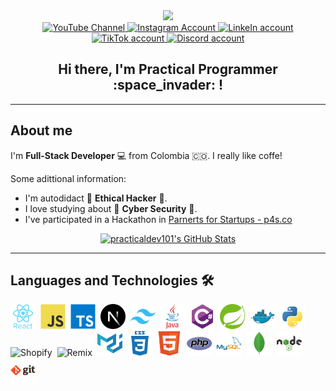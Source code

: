 
<div id="header" align="center">
  <img src="https://i.giphy.com/media/WFZvB7VIXBgiz3oDXE/giphy.webp" width=100/>
  <div id="badges">
  <a href="https://www.youtube.com/channel/UCk6a5c-G9dIpBDwrBTATgBw">
     <img src="https://img.shields.io/badge/YouTube-black?logo=youtube&logoColor=white&style=for-the-badge" alt="YouTube Channel"/>
  </a>
  <a href="https://www.instagram.com/practical_dev/">
     <img src="https://img.shields.io/badge/Intagram-black?logo=instagram&logoColor=white&style=for-the-badge" alt="Instagram Account"/>
  </a>
  <a href="https://www.linkedin.com/in/carlosospino">
     <img src="https://img.shields.io/badge/LinkedIn-black?logo=linkedin&logoColor=white&style=for-the-badge" alt="LinkeIn account"/>
  </a>
  <a href="https://www.tiktok.com/@practicalprogrammer">
     <img src="https://img.shields.io/badge/TikTok-black?logo=tiktok&logoColor=white&style=for-the-badge" alt="TikTok account"/>
  </a>
  <a href="https://discord.com/users/915241354496454656">
    <img src="https://img.shields.io/badge/Discord-black?logo=discord&logoColor=white&style=for-the-badge" alt="Discord account"/>
  </a>
    
    
</div>
  <h2>Hi there, I'm Practical Programmer :space_invader: !</h2>
</div>


---

## About me

I'm **Full-Stack Developer** 💻 from Colombia 🇨🇴. I really like coffe!

Some adittional information:

- I'm autodidact 🔺 **Ethical Hacker** 🔺.
- I love studying about 🔺 **Cyber Security** 🔺.
- I've participated in a Hackathon in [Parnerts for Startups - p4s.co](https://p4s.co)

<div id="status" align="center">
    <a href="https://awesome-github-stats.azurewebsites.net/index.html??cardType=level&theme=dark">    
        <img  alt="practicaldev101's GitHub Stats" src="https://awesome-github-stats.azurewebsites.net/user-stats/practicaldev101?cardType=level&theme=dark" />  
    </a>
</div>

---

## Languages and Technologies :hammer_and_wrench:

<div>
  <img src="https://github.com/devicons/devicon/blob/master/icons/react/react-original-wordmark.svg" title="React" alt="React" width="40" height="40"/>&nbsp;
  <img src="https://github.com/devicons/devicon/blob/master/icons/javascript/javascript-original.svg" title="JavaScript" alt="JavaScript" width="40" height="40"/>&nbsp;
  <img src="https://github.com/devicons/devicon/blob/master/icons/typescript/typescript-original.svg" title="Typescript" alt="Typescript" width="40" height="40"/>&nbsp;
  <img src="https://github.com/devicons/devicon/blob/master/icons/nextjs/nextjs-original.svg" title="NextJS" alt="Nextjs" width="40" height="40"/>&nbsp;
  <img src="https://github.com/devicons/devicon/blob/master/icons/tailwindcss/tailwindcss-original.svg" title="TailwindCSS" alt="TailwindCSS" width="40" height="40"/>&nbsp;
  <img src="https://github.com/devicons/devicon/blob/master/icons/java/java-original-wordmark.svg" title="Java" alt="Java" width="40" height="40"/>&nbsp;
  <img src="https://github.com/devicons/devicon/blob/master/icons/csharp/csharp-original.svg" title="C#" alt="C#" width="40" height="40"/>&nbsp;
  <img src="https://github.com/devicons/devicon/blob/master/icons/spring/spring-original.svg" title="Java" alt="Springboot" width="40" height="40"/>&nbsp;
  <img src="https://github.com/devicons/devicon/blob/master/icons/docker/docker-original.svg" title="Docker" alt="Docker" width="40" height="40"/>&nbsp;
  <img src="https://github.com/devicons/devicon/blob/master/icons/python/python-original.svg" title="Python" alt="Python" width="40" height="40"/>&nbsp;
  <img src="https://avatars.githubusercontent.com/u/8085?s=200&v=4" title="Shopify" alt="Shopify" width="40" height="40"/>&nbsp;
  <img src="https://avatars.githubusercontent.com/u/72662859?v=4" title="Remix" alt="Remix" width="40" height="40"/>&nbsp;
  <img src="https://github.com/devicons/devicon/blob/master/icons/materialui/materialui-original.svg" title="Material UI" alt="Material UI" width="40" height="40"/>&nbsp;
  <img src="https://github.com/devicons/devicon/blob/master/icons/css3/css3-plain-wordmark.svg"  title="CSS3" alt="CSS" width="40" height="40"/>&nbsp;
  <img src="https://github.com/devicons/devicon/blob/master/icons/html5/html5-original.svg" title="HTML5" alt="HTML" width="40" height="40"/>&nbsp;
  <img src="https://github.com/devicons/devicon/blob/master/icons/php/php-original.svg" title="JavaScript" alt="JavaScript" width="40" height="40"/>&nbsp;
  <img src="https://github.com/devicons/devicon/blob/master/icons/mysql/mysql-original-wordmark.svg" title="MySQL"  alt="MySQL" width="40" height="40"/>&nbsp;
  <img src="https://github.com/devicons/devicon/blob/master/icons/mongodb/mongodb-original.svg" title="MySQL"  alt="MySQL" width="40" height="40"/>&nbsp;
  <img src="https://github.com/devicons/devicon/blob/master/icons/nodejs/nodejs-original-wordmark.svg" title="NodeJS" alt="NodeJS" width="40" height="40"/>&nbsp;
  <img src="https://github.com/devicons/devicon/blob/master/icons/git/git-original-wordmark.svg" title="Git" **alt="Git" width="40" height="40"/>
</div>

